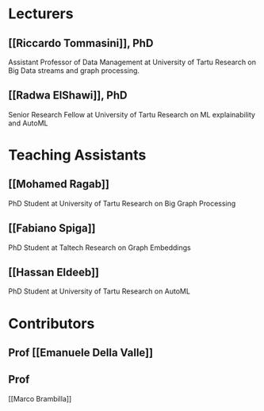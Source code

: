 
# Lecturers

## [[Riccardo Tommasini]], PhD
Assistant Professor of Data Management at University of Tartu
Research on Big Data streams and graph processing.

## [[Radwa ElShawi]], PhD
Senior Research Fellow at University of Tartu
Research on ML explainability and AutoML

# Teaching Assistants

## [[Mohamed Ragab]]
PhD Student at University of Tartu
Research on Big Graph Processing

## [[Fabiano Spiga]]
PhD Student  at Taltech
Research on Graph Embeddings

## [[Hassan Eldeeb]]
PhD Student at University of Tartu
Research on AutoML

# Contributors

## Prof [[Emanuele Della Valle]]

## Prof 
[[Marco Brambilla]]